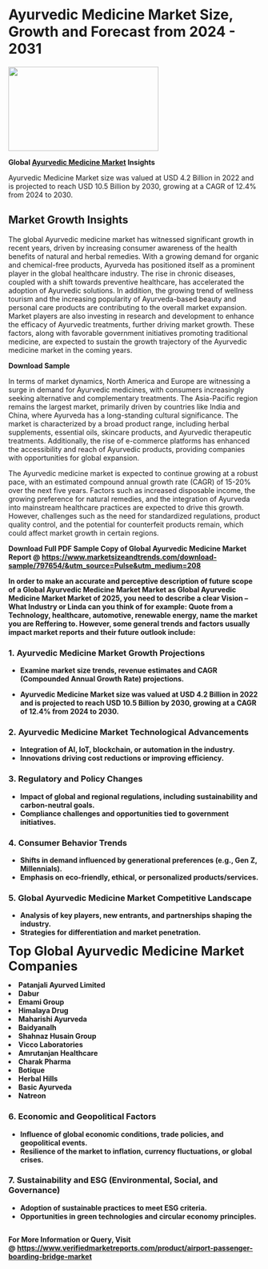 <H1>Ayurvedic Medicine Market Size, Growth and Forecast from 2024 - 2031</H1><img class="aligncenter size-medium wp-image-584254" src="https://thirdeyenews.in/wp-content/uploads/2024/09/Global-Market-Research-300x168.jpeg" alt="" width="300" height="168" /><p><strong>Global&nbsp;<a href="https://www.marketsizeandtrends.com/download-sample/797654/&amp;utm_source=Pulse&amp;utm_medium=208">Ayurvedic Medicine Market</a> Insights</strong></p><p>Ayurvedic Medicine Market size was valued at USD 4.2 Billion in 2022 and is projected to reach USD 10.5 Billion by 2030, growing at a CAGR of 12.4% from 2024 to 2030.</p><p><h2>Market Growth Insights</h2> <p>The global Ayurvedic medicine market has witnessed significant growth in recent years, driven by increasing consumer awareness of the health benefits of natural and herbal remedies. With a growing demand for organic and chemical-free products, Ayurveda has positioned itself as a prominent player in the global healthcare industry. The rise in chronic diseases, coupled with a shift towards preventive healthcare, has accelerated the adoption of Ayurvedic solutions. In addition, the growing trend of wellness tourism and the increasing popularity of Ayurveda-based beauty and personal care products are contributing to the overall market expansion. Market players are also investing in research and development to enhance the efficacy of Ayurvedic treatments, further driving market growth. These factors, along with favorable government initiatives promoting traditional medicine, are expected to sustain the growth trajectory of the Ayurvedic medicine market in the coming years.</p> <p><strong>Download Sample</strong></p> <p>In terms of market dynamics, North America and Europe are witnessing a surge in demand for Ayurvedic medicines, with consumers increasingly seeking alternative and complementary treatments. The Asia-Pacific region remains the largest market, primarily driven by countries like India and China, where Ayurveda has a long-standing cultural significance. The market is characterized by a broad product range, including herbal supplements, essential oils, skincare products, and Ayurvedic therapeutic treatments. Additionally, the rise of e-commerce platforms has enhanced the accessibility and reach of Ayurvedic products, providing companies with opportunities for global expansion.</p> <p>The Ayurvedic medicine market is expected to continue growing at a robust pace, with an estimated compound annual growth rate (CAGR) of 15-20% over the next five years. Factors such as increased disposable income, the growing preference for natural remedies, and the integration of Ayurveda into mainstream healthcare practices are expected to drive this growth. However, challenges such as the need for standardized regulations, product quality control, and the potential for counterfeit products remain, which could affect market growth in certain regions.</p> <p><strong></p><p><span class=""><strong>Download Full PDF Sample Copy of Global Ayurvedic Medicine Market Report</strong> @ <a href="https://www.marketsizeandtrends.com/download-sample/797654/&amp;utm_source=Pulse&amp;utm_medium=208" target="_blank">https://www.marketsizeandtrends.com/download-sample/797654/&amp;utm_source=Pulse&amp;utm_medium=208</a></span></p><p>In order to make an accurate and perceptive description of future scope of a Global&nbsp;Ayurvedic Medicine Market Market as Global&nbsp;Ayurvedic Medicine Market Market of 2025, you need to describe a clear Vision &ndash; What Industry or Linda can you think of for example: Quote from a Technology, healthcare, automotive, renewable energy, name the market you are Reffering to. However, some general trends and factors usually impact market reports and their future outlook include:</p><h3>1.&nbsp;<strong>Ayurvedic Medicine Market Growth Projections</strong></h3><ul><li>Examine market size trends, revenue estimates and CAGR (Compounded Annual Growth Rate) projections.</li><li><p>Ayurvedic Medicine Market size was valued at USD 4.2 Billion in 2022 and is projected to reach USD 10.5 Billion by 2030, growing at a CAGR of 12.4% from 2024 to 2030.</p></li></ul><h3>2.&nbsp;<strong>Ayurvedic Medicine Market Technological Advancements</strong></h3><ul><li>Integration of AI, IoT, blockchain, or automation in the industry.</li><li>Innovations driving cost reductions or improving efficiency.</li></ul><h3>3.&nbsp;<strong>Regulatory and Policy Changes</strong></h3><ul><li>Impact of global and regional regulations, including sustainability and carbon-neutral goals.</li><li>Compliance challenges and opportunities tied to government initiatives.</li></ul><h3>4.&nbsp;<strong>Consumer Behavior Trends</strong></h3><ul><li>Shifts in demand influenced by generational preferences (e.g., Gen Z, Millennials).</li><li>Emphasis on eco-friendly, ethical, or personalized products/services.</li></ul><h3>5.&nbsp;<strong>Global Ayurvedic Medicine Market Competitive Landscape</strong></h3><ul><li>Analysis of key players, new entrants, and partnerships shaping the industry.</li><li>Strategies for differentiation and market penetration.</li></ul><p data-pm-slice="1 1 []"><span style="color: inherit; font-family: inherit; font-size: 25px;">Top Global Ayurvedic Medicine Market Companies</span></p><div class="" data-test-id=""><p><li>Patanjali Ayurved Limited</li><li> Dabur</li><li> Emami Group</li><li> Himalaya Drug</li><li> Maharishi Ayurveda</li><li> Baidyanalh</li><li> Shahnaz Husain Group</li><li> Vicco Laboratories</li><li> Amrutanjan Healthcare</li><li> Charak Pharma</li><li> Botique</li><li> Herbal Hills</li><li> Basic Ayurveda</li><li> Natreon</li></p></div><h3>6.&nbsp;<strong>Economic and Geopolitical Factors</strong></h3><ul><li>Influence of global economic conditions, trade policies, and geopolitical events.</li><li>Resilience of the market to inflation, currency fluctuations, or global crises.</li></ul><h3>7.&nbsp;<strong>Sustainability and ESG (Environmental, Social, and Governance)</strong></h3><ul><li>Adoption of sustainable practices to meet ESG criteria.</li><li>Opportunities in green technologies and circular economy principles.</li></ul><h2><strong style="font-size: 14px;">For More Information or Query, Visit @&nbsp;</strong><a style="background-color: #ffffff; font-size: 14px;" href="https://www.marketsizeandtrends.com/report/ayurvedic-medicine-market/" target="_blank">https://www.verifiedmarketreports.com/product/airport-passenger-boarding-bridge-market</a></h2>
